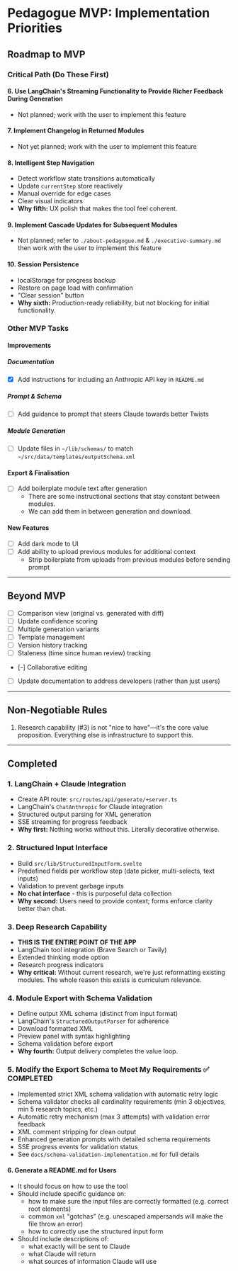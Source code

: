 # Pedagogue MVP: Implementation Priorities

## Roadmap to MVP

### Critical Path (Do These First)

#### 6. Use LangChain's Streaming Functionality to Provide Richer Feedback During Generation
- Not planned; work with the user to implement this feature

#### 7. Implement Changelog in Returned Modules
- Not yet planned;  work with the user to implement this feature

#### 8. Intelligent Step Navigation
- Detect workflow state transitions automatically
- Update `currentStep` store reactively
- Manual override for edge cases
- Clear visual indicators
- **Why fifth:** UX polish that makes the tool feel coherent.

#### 9. Implement Cascade Updates for Subsequent Modules
- Not planned; refer to `./about-pedagogue.md` & `./executive-summary.md` then work with the user to implement this feature

#### 10. Session Persistence
- localStorage for progress backup
- Restore on page load with confirmation
- "Clear session" button
- **Why sixth:** Production-ready reliability, but not blocking for initial functionality.

### Other MVP Tasks

#### Improvements

##### Documentation
- [x] Add instructions for including an Anthropic API key in `README.md`

##### Prompt & Schema
- [ ] Add guidance to prompt that steers Claude towards better Twists

##### Module Generation
- [ ] Update files in `~/lib/schemas/` to match `~/src/data/templates/outputSchema.xml`

#### Export & Finalisation
- [ ] Add boilerplate module text after generation
  - There are some instructional sections that stay constant between modules.
  - We can add them in between generation and download.

#### New Features
- [ ] Add dark mode to UI
- [ ] Add ability to upload previous modules for additional context
  - Strip boilerplate from uploads from previous modules before sending prompt

---

## Beyond MVP
- [ ] Comparison view (original vs. generated with diff)
- [ ] Update confidence scoring
- [ ] Multiple generation variants
- [ ] Template management
- [ ] Version history tracking
- [ ] Staleness (time since human review) tracking
- [-] Collaborative editing
- [ ] Update documentation to address developers (rather than just users)

---

## Non-Negotiable Rules
1. Research capability (#3) is not "nice to have"—it's the core value proposition. Everything else is infrastructure to support this.

---

## Completed

### 1. LangChain + Claude Integration
- Create API route: `src/routes/api/generate/+server.ts`
- LangChain's `ChatAnthropic` for Claude integration
- Structured output parsing for XML generation
- SSE streaming for progress feedback
- **Why first:** Nothing works without this. Literally decorative otherwise.

### 2. Structured Input Interface
- Build `src/lib/StructuredInputForm.svelte`
- Predefined fields per workflow step (date picker, multi-selects, text inputs)
- Validation to prevent garbage inputs
- **No chat interface** - this is purposeful data collection
- **Why second:** Users need to provide context; forms enforce clarity better than chat.

### 3. Deep Research Capability
- **THIS IS THE ENTIRE POINT OF THE APP**
- LangChain tool integration (Brave Search or Tavily)
- Extended thinking mode option
- Research progress indicators
- **Why critical:** Without current research, we're just reformatting existing modules. The whole reason this exists is curriculum relevance.

### 4. Module Export with Schema Validation
- Define output XML schema (distinct from input format)
- LangChain's `StructuredOutputParser` for adherence
- Download formatted XML
- Preview panel with syntax highlighting
- Schema validation before export
- **Why fourth:** Output delivery completes the value loop.

### 5. Modify the Export Schema to Meet My Requirements ✅ COMPLETED
- Implemented strict XML schema validation with automatic retry logic
- Schema validator checks all cardinality requirements (min 3 objectives, min 5 research topics, etc.)
- Automatic retry mechanism (max 3 attempts) with validation error feedback
- XML comment stripping for clean output
- Enhanced generation prompts with detailed schema requirements
- SSE progress events for validation status
- See `docs/schema-validation-implementation.md` for full details

#### 6. Generate a README.md for Users
- It should focus on how to use the tool
- Should include specific guidance on:
  - how to make sure the input files are correctly formatted (e.g. correct root elements)
  - common `xml` "gotchas" (e.g. unescaped ampersands will make the file throw an error)
  - how to correctly use the structured input form
- Should include descriptions of:
  - what exactly will be sent to Claude
  - what Claude will return
  - what sources of information Claude will use
